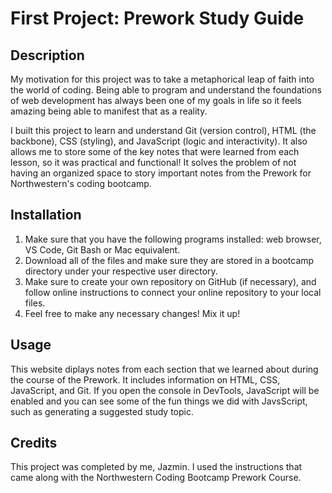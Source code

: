 # First Project: Prework Study Guide

## Description

My motivation for this project was to take a metaphorical leap of faith into the world of coding. Being able to program and understand the foundations of web development has always been one of my goals in life so it feels amazing being able to manifest that as a reality.

I built this project to learn and understand Git (version control), HTML (the backbone), CSS (styling), and JavaScript (logic and interactivity). It also allows me to store some of the key notes that were learned from each lesson, so it was practical and functional! It solves the problem of not having an organized space to story important notes from the Prework for Northwestern's coding bootcamp.

## Installation

1. Make sure that you have the following programs installed: web browser, VS Code, Git Bash or Mac equivalent.
2. Download all of the files and make sure they are stored in a bootcamp directory under your respective user directory.
3. Make sure to create your own repository on GitHub (if necessary), and follow online instructions to connect your online repository to your local files.
4. Feel free to make any necessary changes! Mix it up!

## Usage

This website diplays notes from each section that we learned about during the course of the Prework. It includes information on HTML, CSS, JavaScript, and Git. If you open the console in DevTools, JavaScript will be enabled and you can see some of the fun things we did with JavsScript, such as generating a suggested study topic.

## Credits

This project was completed by me, Jazmin. I used the instructions that came along with the Northwestern Coding Bootcamp Prework Course.
